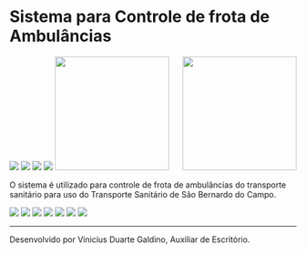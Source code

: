 
<h1>Sistema para Controle de frota de Ambulâncias</h1>
<img src="https://img.shields.io/nuget/vpre/Microsoft.AspNet.Mvc.svg?maxAge=2592000"> <img src="https://img.shields.io/badge/Version-3.0.0.12-green.svg"> <img src="https://img.shields.io/badge/C%23-OK-blue.svg"> <img src="https://img.shields.io/badge/Entity%20Framework-6-lightgrey.svg">

<img src="http://www.concursoemcurso.com.br/wp-content/uploads/2013/07/concurso-prefeitura-sao-bernardo-do-campo-300x207.png" height="200" width="200">
<img src="http://blogdovalente.com.br/wp-content/uploads/2016/03/upa24h.jpg" align="right" height="200" width="200">


O sistema é utilizado para controle de frota de ambulâncias do transporte sanitário para uso do Transporte Sanitário de São Bernardo do Campo. 

<img src="http://oi67.tinypic.com/rr35uh.jpg">
<img src="http://oi64.tinypic.com/mcf3oj.jpg">
<img src="http://oi64.tinypic.com/2ch8fu9.jpg">
<img src="http://oi64.tinypic.com/339owoz.jpg">
<img src="http://oi65.tinypic.com/14xijqq.jpg">
<img src="http://oi66.tinypic.com/2nqea2g.jpg">
<img src="http://oi66.tinypic.com/w83zts.jpg">

__________________________________________________________________________________________
Desenvolvido por Vinicius Duarte Galdino, Auxiliar de Escritório.
